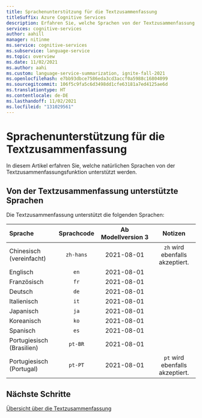 ```yaml
---
title: Sprachenunterstützung für die Textzusammenfassung
titleSuffix: Azure Cognitive Services
description: Erfahren Sie, welche Sprachen von der Textzusammenfassung unterstützt werden.
services: cognitive-services
author: aahill
manager: nitinme
ms.service: cognitive-services
ms.subservice: language-service
ms.topic: overview
ms.date: 11/02/2021
ms.author: aahi
ms.custom: language-service-summarization, ignite-fall-2021
ms.openlocfilehash: e7bb93dbce7586eda3cd3accf0a5988c16804099
ms.sourcegitcommit: 106f5c9fa5c6d3498dd1cfe63181a7ed4125ae6d
ms.translationtype: HT
ms.contentlocale: de-DE
ms.lasthandoff: 11/02/2021
ms.locfileid: "131029561"
---
```

# <a name="text-summarization-language-support"></a>Sprachenunterstützung für die Textzusammenfassung

In diesem Artikel erfahren Sie, welche natürlichen Sprachen von der Textzusammenfassungsfunktion unterstützt werden. 

## <a name="languages-supported-by-text-summarization"></a>Von der Textzusammenfassung unterstützte Sprachen 

Die Textzusammenfassung unterstützt die folgenden Sprachen:

| Sprache              | Sprachcode |  Ab Modellversion 3 |     Notizen          |
|:----------------------|:-------------:|:-------------------------------:|:------------------:|
| Chinesisch (vereinfacht)    | `zh-hans`     | 2021-08-01                      | `zh` wird ebenfalls akzeptiert. |
| Englisch               | `en`          | 2021-08-01                      |                    |
| Französisch                | `fr`          | 2021-08-01                      |                    |
| Deutsch                | `de`          | 2021-08-01                      |                    |
| Italienisch               | `it`          | 2021-08-01                      |                    |
| Japanisch              | `ja`          | 2021-08-01                      |                    |
| Koreanisch                | `ko`          | 2021-08-01                      |                    |
| Spanisch               | `es`          | 2021-08-01                      |                    |
| Portugiesisch (Brasilien)   | `pt-BR`       | 2021-08-01                      |                    |
| Portugiesisch (Portugal) | `pt-PT`       | 2021-08-01                      | `pt` wird ebenfalls akzeptiert. |

## <a name="next-steps"></a>Nächste Schritte

[Übersicht über die Textzusammenfassung](overview.md)
